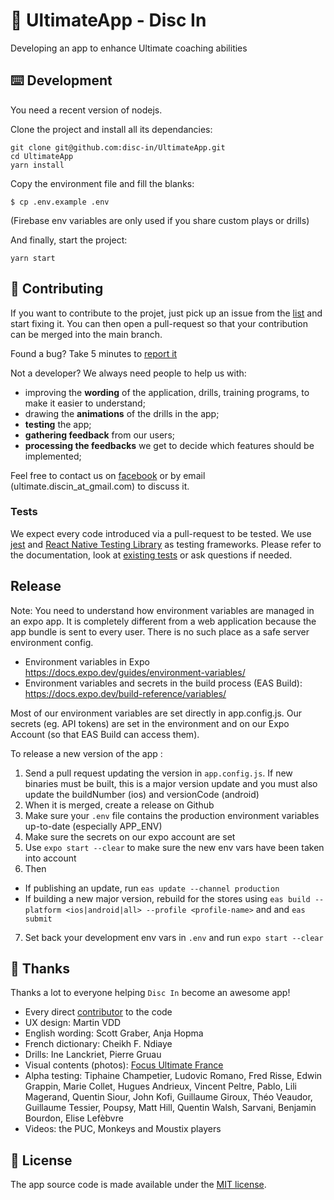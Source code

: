 # 🥏 UltimateApp - Disc In

Developing an app to enhance Ultimate coaching abilities

## ⌨️ Development

You need a recent version of nodejs.

Clone the project and install all its dependancies:

```
git clone git@github.com:disc-in/UltimateApp.git
cd UltimateApp
yarn install
```

Copy the environment file and fill the blanks:

```
$ cp .env.example .env
```

(Firebase env variables are only used if you share custom plays or drills)

And finally, start the project:

```
yarn start
```

## 👏 Contributing

If you want to contribute to the projet, just pick up an issue from the [list](https://github.com/disc-in/UltimateApp/issues) and start fixing it. You can then open a pull-request so that your contribution can be merged into the main branch.

Found a bug? Take 5 minutes to [report it](https://github.com/disc-in/UltimateApp/issues/new?assignees=&labels=bug&template=bug_report.md&title=)

Not a developer? We always need people to help us with:

- improving the **wording** of the application, drills, training programs, to make it easier to understand;
- drawing the **animations** of the drills in the app;
- **testing** the app;
- **gathering feedback** from our users;
- **processing the feedbacks** we get to decide which features should be implemented;

Feel free to contact us on [facebook](https://www.facebook.com/DiscInApp) or by email (ultimate.discin_at_gmail.com) to discuss it.

### Tests

We expect every code introduced via a pull-request to be tested.
We use [jest](https://jestjs.io/docs/en/tutorial-react-native) and [React Native Testing Library](https://callstack.github.io/react-native-testing-library/) as testing frameworks. Please refer to the documentation, look at [existing tests](https://github.com/disc-in/UltimateApp/blob/main/src/Components/DrillListPage.test.js) or ask questions if needed.

## Release

Note: You need to understand how environment variables are managed in an expo app. It is completely different from a web application because the app bundle is sent to every user. There is no such place as a safe server environment config.

- Environment variables in Expo https://docs.expo.dev/guides/environment-variables/
- Environment variables and secrets in the build process (EAS Build): https://docs.expo.dev/build-reference/variables/

Most of our environment variables are set directly in app.config.js. Our secrets (eg. API tokens) are set in the environment and on our Expo Account (so that EAS Build can access them).

To release a new version of the app :

1. Send a pull request updating the version in `app.config.js`. If new binaries must be built, this is a major version update and you must also update the buildNumber (ios) and versionCode (android)
2. When it is merged, create a release on Github
3. Make sure your `.env` file contains the production environment variables up-to-date (especially APP_ENV)
4. Make sure the secrets on our expo account are set
5. Use `expo start --clear` to make sure the new env vars have been taken into account
6. Then

- If publishing an update, run `eas update --channel production`
- If building a new major version, rebuild for the stores using `eas build --platform <ios|android|all> --profile <profile-name>` and and `eas submit`

7. Set back your development env vars in `.env` and run `expo start --clear`

## 🙏 Thanks

Thanks a lot to everyone helping `Disc In` become an awesome app!

- Every direct [contributor](https://github.com/disc-in/UltimateApp/graphs/contributors) to the code
- UX design: Martin VDD
- English wording: Scott Graber, Anja Hopma
- French dictionary: Cheikh F. Ndiaye
- Drills: Ine Lanckriet, Pierre Gruau
- Visual contents (photos): [Focus Ultimate France](https://www.facebook.com/ultifocus/)
- Alpha testing: Tiphaine Champetier, Ludovic Romano, Fred Risse, Edwin Grappin, Marie Collet, Hugues Andrieux, Vincent Peltre, Pablo, Lili Magerand, Quentin Siour, John Kofi, Guillaume Giroux, Théo Veaudor, Guillaume Tessier, Poupsy, Matt Hill, Quentin Walsh, Sarvani, Benjamin Bourdon, Elise Lefèbvre
- Videos: the PUC, Monkeys and Moustix players

## 📜 License

The app source code is made available under the [MIT license](LICENSE).
